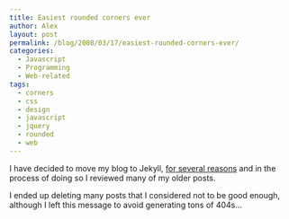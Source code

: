 ```yaml
---
title: Easiest rounded corners ever
author: Alex
layout: post
permalink: /blog/2008/03/17/easiest-rounded-corners-ever/
categories:
  - Javascript
  - Programming
  - Web-related
tags:
  - corners
  - css
  - design
  - javascript
  - jquery
  - rounded
  - web
---
```


I have decided to move my blog to Jekyll, [for several reasons](http://carlboettiger.info/2012/05/01/Jekyll-vs-Wordpress.html) and in the process of doing so I reviewed many of my older posts.

I ended up deleting many posts that I considered not to be good enough, although I left this message to avoid generating tons of 404s... 